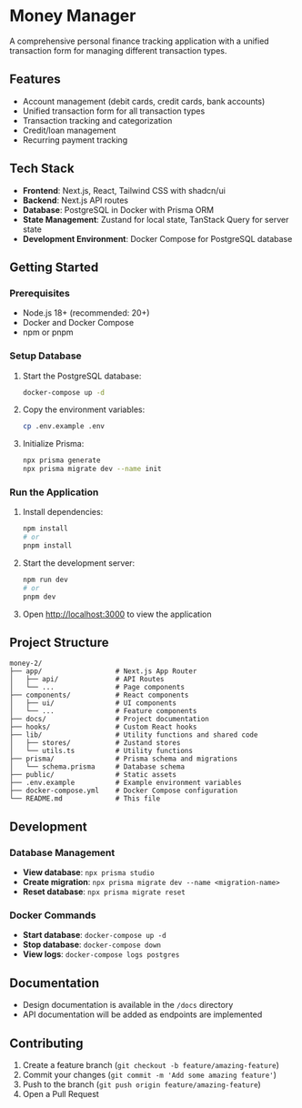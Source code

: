 # Money Manager

A comprehensive personal finance tracking application with a unified transaction form for managing different transaction types.

## Features

- Account management (debit cards, credit cards, bank accounts)
- Unified transaction form for all transaction types
- Transaction tracking and categorization
- Credit/loan management
- Recurring payment tracking

## Tech Stack

- **Frontend**: Next.js, React, Tailwind CSS with shadcn/ui
- **Backend**: Next.js API routes
- **Database**: PostgreSQL in Docker with Prisma ORM
- **State Management**: Zustand for local state, TanStack Query for server state
- **Development Environment**: Docker Compose for PostgreSQL database

## Getting Started

### Prerequisites

- Node.js 18+ (recommended: 20+)
- Docker and Docker Compose
- npm or pnpm

### Setup Database

1. Start the PostgreSQL database:
   ```bash
   docker-compose up -d
   ```

2. Copy the environment variables:
   ```bash
   cp .env.example .env
   ```

3. Initialize Prisma:
   ```bash
   npx prisma generate
   npx prisma migrate dev --name init
   ```

### Run the Application

1. Install dependencies:
   ```bash
   npm install
   # or
   pnpm install
   ```

2. Start the development server:
   ```bash
   npm run dev
   # or
   pnpm dev
   ```

3. Open [http://localhost:3000](http://localhost:3000) to view the application

## Project Structure

```
money-2/
├── app/                  # Next.js App Router
│   ├── api/              # API Routes
│   └── ...               # Page components
├── components/           # React components
│   ├── ui/               # UI components
│   └── ...               # Feature components
├── docs/                 # Project documentation
├── hooks/                # Custom React hooks
├── lib/                  # Utility functions and shared code
│   ├── stores/           # Zustand stores
│   └── utils.ts          # Utility functions
├── prisma/               # Prisma schema and migrations
│   └── schema.prisma     # Database schema
├── public/               # Static assets
├── .env.example          # Example environment variables
├── docker-compose.yml    # Docker Compose configuration
└── README.md             # This file
```

## Development

### Database Management

- **View database**: `npx prisma studio`
- **Create migration**: `npx prisma migrate dev --name <migration-name>`
- **Reset database**: `npx prisma migrate reset`

### Docker Commands

- **Start database**: `docker-compose up -d`
- **Stop database**: `docker-compose down`
- **View logs**: `docker-compose logs postgres`

## Documentation

- Design documentation is available in the `/docs` directory
- API documentation will be added as endpoints are implemented

## Contributing

1. Create a feature branch (`git checkout -b feature/amazing-feature`)
2. Commit your changes (`git commit -m 'Add some amazing feature'`)
3. Push to the branch (`git push origin feature/amazing-feature`)
4. Open a Pull Request
